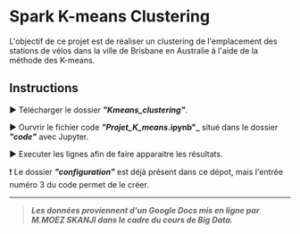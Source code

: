 # Spark K-means Clustering

L'objectif de ce projet est de réaliser un clustering de l'emplacement des stations de vélos dans la ville de Brisbane en Australie à l'aide de la méthode des K-means.

## Instructions

:arrow_forward: Télécharger le dossier **_"Kmeans_clustering"_**.

:arrow_forward: Ourvrir le fichier code **_"Projet_K_means_.ipynb"_** situé dans le dossier **_"code"_** avec Jupyter.

:arrow_forward: Executer les lignes afin de faire apparaitre les résultats.

:heavy_exclamation_mark: Le dossier **_"configuration"_** est déjà présent dans ce dépot, mais l'entrée numéro 3 du code permet de le créer.  
  
    
    
***  
  
    
    
> **_Les données proviennent d'un Google Docs mis en ligne par M.MOEZ SKANJI dans le cadre du cours de Big Data._**
 
